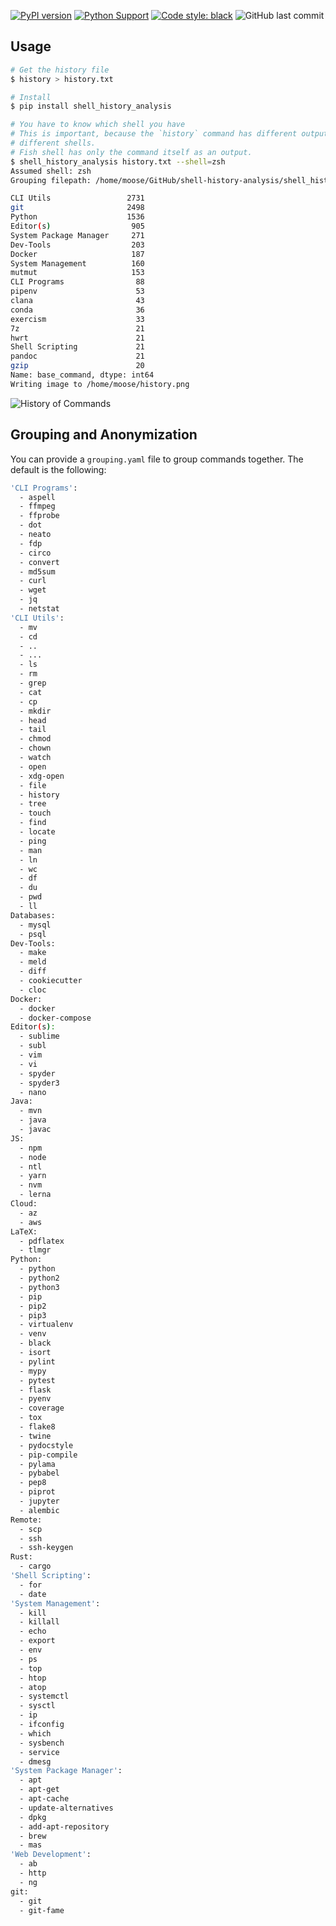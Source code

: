 [![PyPI version](https://badge.fury.io/py/shell-history-analysis.svg)](https://badge.fury.io/py/shell-history-analysis)
[![Python Support](https://img.shields.io/pypi/pyversions/shell-history-analysis.svg)](https://pypi.org/project/shell-history-analysis/)
[![Code style: black](https://img.shields.io/badge/code%20style-black-000000.svg)](https://github.com/psf/black)
![GitHub last commit](https://img.shields.io/github/last-commit/MartinThoma/shell-history-analysis)

## Usage


```bash
# Get the history file
$ history > history.txt

# Install
$ pip install shell_history_analysis

# You have to know which shell you have
# This is important, because the `history` command has different outputs in
# different shells.
# Fish shell has only the command itself as an output.
$ shell_history_analysis history.txt --shell=zsh
Assumed shell: zsh
Grouping filepath: /home/moose/GitHub/shell-history-analysis/shell_history_analysis/grouping.yaml

CLI Utils                 2731
git                       2498
Python                    1536
Editor(s)                  905
System Package Manager     271
Dev-Tools                  203
Docker                     187
System Management          160
mutmut                     153
CLI Programs                88
pipenv                      53
clana                       43
conda                       36
exercism                    33
7z                          21
hwrt                        21
Shell Scripting             21
pandoc                      21
gzip                        20
Name: base_command, dtype: int64
Writing image to /home/moose/history.png
```

![History of Commands](https://raw.githubusercontent.com/MartinThoma/shell-history-analysis/master/docs/history.png)


## Grouping and Anonymization

You can provide a `grouping.yaml` file to group commands together. The default
is the following:

```bash
'CLI Programs':
  - aspell
  - ffmpeg
  - ffprobe
  - dot
  - neato
  - fdp
  - circo
  - convert
  - md5sum
  - curl
  - wget
  - jq
  - netstat
'CLI Utils':
  - mv
  - cd
  - ..
  - ...
  - ls
  - rm
  - grep
  - cat
  - cp
  - mkdir
  - head
  - tail
  - chmod
  - chown
  - watch
  - open
  - xdg-open
  - file
  - history
  - tree
  - touch
  - find
  - locate
  - ping
  - man
  - ln
  - wc
  - df
  - du
  - pwd
  - ll
Databases:
  - mysql
  - psql
Dev-Tools:
  - make
  - meld
  - diff
  - cookiecutter
  - cloc
Docker:
  - docker
  - docker-compose
Editor(s):
  - sublime
  - subl
  - vim
  - vi
  - spyder
  - spyder3
  - nano
Java:
  - mvn
  - java
  - javac
JS:
  - npm
  - node
  - ntl
  - yarn
  - nvm
  - lerna
Cloud:
  - az
  - aws
LaTeX:
  - pdflatex
  - tlmgr
Python:
  - python
  - python2
  - python3
  - pip
  - pip2
  - pip3
  - virtualenv
  - venv
  - black
  - isort
  - pylint
  - mypy
  - pytest
  - flask
  - pyenv
  - coverage
  - tox
  - flake8
  - twine
  - pydocstyle
  - pip-compile
  - pylama
  - pybabel
  - pep8
  - piprot
  - jupyter
  - alembic
Remote:
  - scp
  - ssh
  - ssh-keygen
Rust:
  - cargo
'Shell Scripting':
  - for
  - date
'System Management':
  - kill
  - killall
  - echo
  - export
  - env
  - ps
  - top
  - htop
  - atop
  - systemctl
  - sysctl
  - ip
  - ifconfig
  - which
  - sysbench
  - service
  - dmesg
'System Package Manager':
  - apt
  - apt-get
  - apt-cache
  - update-alternatives
  - dpkg
  - add-apt-repository
  - brew
  - mas
'Web Development':
  - ab
  - http
  - ng
git:
  - git
  - git-fame
```
